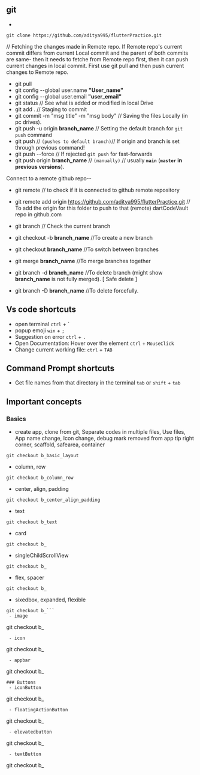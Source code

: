 ## git
 - 
```
git clone https://github.com/aditya995/flutterPractice.git
```

// Fetching the changes made in Remote repo. If Remote repo's current commit differs from current Local commit and the parent of both commits are same- then it needs to fetche from Remote repo first, then it can push current changes in local commit. First use git pull and then push current changes to Remote repo.
 - git pull
 - git config --global user.name **"User_name"**
 - git config --global user.email **"user_email"**
 - git status   // See what is added or modified in local Drive
 - git add .    // Staging to commit
 - git commit -m "msg title" -m "msg body"  // Saving the files Locally (in pc drives).
 - git push -u origin **branch_name** // Setting the default branch for `git push` command
 - git push    // `(pushes to default branch)`// If origin and branch is set through previous command!
 - git push --force  // If rejected `git push` for fast-forwards
 - git push origin **branch_name**  // `(manually)` // usually **`main`** (**`master` in previous versions**).

 

Connect to a remote github repo--
 - git remote   // to check if it is connected to github remote repository
 - git remote add origin https://github.com/aditya995/flutterPractice.git 
// To add the origin for this folder to push to that (remote) dartCodeVault repo in github.com

 - git branch   // Check the current branch
 - git checkout -b **branch_name**    //To create a new branch
 - git checkout **branch_name**   //To switch between branches
 - git merge **branch_name**  //To merge branches together
 - git branch -d **branch_name**  //To delete branch (might show **branch_name** is not fully merged). [ Safe delete ]
 - git branch -D **branch_name**  //To delete forcefully.

## Vs code shortcuts
 - open terminal `ctrl` + `
 - popup emoji `win` + `;`
 - Suggestion on error `ctrl` + `.`
 - Open Documentation: Hover over the element `ctrl` + `MouseClick`
 - Change current working file: `ctrl` + `TAB`

## Command Prompt shortcuts
 - Get file names from that directory in the terminal `tab` or `shift` + `tab`

## Important concepts
### Basics
 - create app, clone from git, Separate codes in multiple files, Use files, App name change, Icon change, debug mark removed from app tip right corner, scaffold, safearea, container
```
git checkout b_basic_layout
```
 - column, row
```
git checkout b_column_row
```
 - center, align, padding
```
git checkout b_center_align_padding
```
 - text
```
git checkout b_text
```
 - card 
```
git checkout b_
```
 - singleChildScrollView
```
git checkout b_
```
 - flex, spacer
```
git checkout b_
```
 - sixedbox, expanded, flexible
```
git checkout b_```
 - image
```
git checkout b_
```
 - icon
```
git checkout b_
```
 - appbar
```
git checkout b_
```
### Buttons
 - iconButton
```
git checkout b_
```
 - floatingActionButton
```
git checkout b_
```
 - elevatedbutton
```
git checkout b_
```
 - textButton
```
git checkout b_
```
